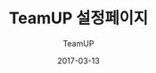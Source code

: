 ---
title: TeamUP 설정페이지
subtitle: TeamUP
layout: default
modal-id: 8
date: 2017-03-13
img: 170313_5.png
thumbnail: 170313_5.jpg
alt: image-alt
project-date: 2017-03-13
site: <a href="https://tmup.com/">Go</a>
category: homepage
description: jquery/html/css

---